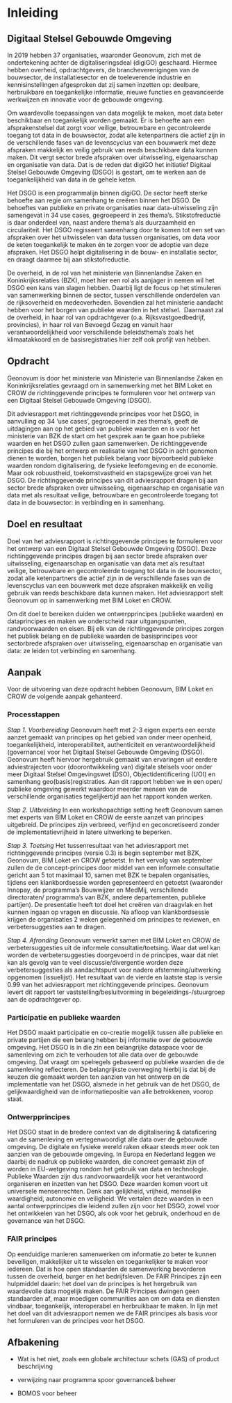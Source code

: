 Inleiding
=========

Digitaal Stelsel Gebouwde Omgeving
----------------------------------

In 2019 hebben 37 organisaties, waaronder Geonovum, zich met de ondertekening
achter de digitaliseringsdeal (digiGO) geschaard. Hiermee hebben overheid,
opdrachtgevers, de brancheverenigingen van de bouwsector, de installatiesector
en de toeleverende industrie en kennisinstellingen afgesproken dat zij samen
inzetten op: deelbare, herbruikbare en toegankelijke informatie, nieuwe functies
en geavanceerde werkwijzen en innovatie voor de gebouwde omgeving.

Om waardevolle toepassingen van data mogelijk te maken, moet data beter
beschikbaar en toegankelijk worden gemaakt. Er is behoefte aan een
afsprakenstelsel dat zorgt voor veilige, betrouwbare en gecontroleerde toegang
tot data in de bouwsector, zodat alle ketenpartners die actief zijn in de
verschillende fases van de levenscyclus van een bouwwerk met deze afspraken
makkelijk en veilig gebruik van reeds beschikbare data kunnen maken. Dit vergt
sector brede afspraken over uitwisseling, eigenaarschap en organisatie van data.
Dat is de reden dat digiGO het initiatief Digitaal Stelsel Gebouwde Omgeving
(DSGO) is gestart, om te werken aan de toegankelijkheid van data in de gehele
keten.

Het DSGO is een programmalijn binnen digiGO. De sector heeft sterke behoefte aan
regie om samenhang te creëren binnen het DSGO. De behoeftes van publieke en
private organisaties naar data-uitwisseling zijn samengevat in 34 use cases,
gegroepeerd in zes thema’s. Stikstofreductie is daar onderdeel van, naast andere
thema’s als duurzaamheid en circulariteit. Het DSGO regisseert samenhang door te
komen tot een set van afspraken over het uitwisselen van data tussen
organisaties, om data voor de keten toegankelijk te maken én te zorgen voor de
adoptie van deze afspraken. Het DSGO helpt digitalisering in de bouw- en
installatie sector, en draagt daarmee bij aan stikstofreductie.

De overheid, in de rol van het ministerie van Binnenlandse Zaken en
Koninkrijksrelaties (BZK), moet hier een rol als aanjager in nemen wil het DSGO
een kans van slagen hebben. Daarbij ligt de focus op het stimuleren van
samenwerking binnen de sector, tussen verschillende onderdelen van de
rijksoverheid en medeoverheden. Bovendien zal het ministerie aandacht hebben
voor het borgen van publieke waarden in het stelsel.  Daarnaast zal de overheid,
in haar rol van opdrachtgever (o.a. Rijksvastgoedbedrijf, provincies), in haar
rol van Bevoegd Gezag en vanuit haar verantwoordelijkheid voor verschillende
beleidsthema’s zoals het klimaatakkoord en de basisregistraties hier zelf ook
profijt van hebben.

Opdracht
-----------------

Geonovum is door het ministerie van Ministerie van Binnenlandse Zaken en Koninkrijksrelaties gevraagd om in samenwerking met het BIM Loket en CROW de richtinggevende principes te formuleren voor het ontwerp van een Digitaal Stelsel Gebouwde Omgeving (DSGO). 

Dit adviesrapport met richtinggevende principes voor het DSGO, in aanvulling op 34 ‘use cases’, gegroepeerd in zes thema’s, geeft de uitdagingen aan op het gebied van publieke waarden en is voor het ministerie van BZK de start om het gesprek aan te gaan hoe publieke waarden en het DSGO zullen gaan samenwerken. De richtinggevende principes die bij het ontwerp en realisatie van het DSGO in acht genomen dienen te worden, borgen het publiek belang voor bijvoorbeeld publieke waarden rondom digitalisering, de fysieke leefomgeving en de economie. Maar ook robuustheid, toekomstvastheid en stapsgewijze groei van het DSGO. De richtinggevende principes van dit adviesrapport dragen bij aan sector brede afspraken over uitwisseling, eigenaarschap en organisatie van data met als resultaat veilige, betrouwbare en gecontroleerde toegang tot data in de bouwsector: in verbinding en in samenhang.

Doel en resultaat
-----------------

Doel van het adviesrapport is richtinggevende principes te formuleren voor het
ontwerp van een Digitaal Stelsel Gebouwde Omgeving (DSGO). Deze richtinggevende
principes dragen bij aan sector brede afspraken over uitwisseling, eigenaarschap
en organisatie van data met als resultaat veilige, betrouwbare en gecontroleerde
toegang tot data in de bouwsector, zodat alle ketenpartners die actief zijn in
de verschillende fases van de levenscyclus van een bouwwerk met deze afspraken
makkelijk en veilig gebruik van reeds beschikbare data kunnen maken. Het
adviesrapport stelt Geonovum op in samenwerking met BIM Loket en CROW.

Om dit doel te bereiken duiden we ontwerpprincipes (publieke waarden) en dataprincipes en maken we onderscheid naar
uitgangspunten, randvoorwaarden en eisen. Bij elk van de richtinggevende
principes zorgen het publiek belang en de publieke waarden de basisprincipes
voor sectorbrede afspraken over uitwisseling, eigenaarschap en organisatie van
data: ze leiden tot verbinding en samenhang.

Aanpak
------

Voor de uitvoering van deze opdracht hebben Geonovum, BIM Loket en CROW de
volgende aanpak gehanteerd.

### Processtappen

*Stap 1. Voorbereiding* Geonovum heeft met 2-3 eigen experts een eerste aanzet
gemaakt van principes op het gebied van onder meer openheid, toegankelijkheid,
interoperabiliteit, authenticiteit en verantwoordelijkheid (governance) voor het
Digitaal Stelsel Gebouwde Omgeving (DSGO). Geonovum heeft hiervoor hergebruik
gemaakt van ervaringen uit eerdere adviestrajecten voor (doorontwikkeling van)
digitale stelsels voor onder meer Digitaal Stelsel Omgevingswet (DSO),
Objectidentificering (UOI) en samenhang geo(basis)registraties. Aan dit rapport
hebben we in een open/ publieke omgeving gewerkt waardoor meerder mensen van de
verschillende organisaties tegelijkertijd aan het rapport konden werken.

*Stap 2. Uitbreiding* In een workshopachtige setting heeft Geonovum samen met
experts van BIM Loket en CROW de eerste aanzet van principes uitgebreid. De
principes zijn verbreed, verfijnd en geconcretiseerd zonder de
implementatievrijheid in latere uitwerking te beperken.

*Stap 3. Toetsing* Het tussenresultaat van het adviesrapport met richtinggevende
principes (versie 0.3) is begin september met BZK, Geonovum, BIM Loket en CROW
getoetst. In het vervolg van september zullen de de concept-principes door
middel van een informele consultatie gericht aan 5 tot maximaal 10, samen met
BZK te bepalen organisaties, tijdens een klankbordsessie worden gepresenteerd en
getoetst (waaronder Innopay, de programma’s Bouwwijzer en MedMij, verschillende
directoraten/ programma’s van BZK, andere departementen, publieke partijen). De
presentatie heeft tot doel het creëren van draagvlak en het kunnen ingaan op
vragen en discussie. Na afloop van klankbordsessie krijgen de organisaties 2
weken gelegenheid om principes te reviewen, en verbetersuggesties aan te dragen.

*Stap 4. Afronding* Geonovum verwerkt samen met BIM Loket en CROW de
verbetersuggesties uit de informele consultatie/toetsing. Waar dat wel kan
worden de verbetersuggesties doorgevoerd in de principes, waar dat niet kan als
gevolg van te veel discussie/divergentie worden deze verbetersuggesties als
aandachtspunt voor nadere afstemming/uitwerking opgenomen (issuelijst). Het
resultaat van de vierde en laatste stap is versie 0.99 van het adviesrapport met
richtinggevende principes. Geonovum levert dit rapport ter
vaststelling/besluitvorming in begeleidings-/stuurgroep aan de opdrachtgever op.

### Participatie en publieke waarden

Het DSGO maakt participatie en co-creatie mogelijk tussen alle publieke en
private partijen die een belang hebben bij informatie over de gebouwde omgeving.
Het DSGO is in die zin een belangrijke dataspace voor de samenleving om zich te
verhouden tot alle data over de gebouwde omgeving. Dat vraagt om spelregels
gebaseerd op publieke waarden die de samenleving reflecteren. De belangrijkste
overweging hierbij is dat bij de keuzen die gemaakt worden ten aanzien van het
ontwerp en de implementatie van het DSGO, alsmede in het gebruik van de het
DSGO, de gelijkwaardigheid van de informatiepositie van alle betrokkenen, voorop
staat.

### Ontwerpprincipes

Het DSGO staat in de bredere context van de digitalisering & dataficering van de
samenleving en vertegenwoordigt alle data over de gebouwde omgeving. De digitale
en fysieke wereld raken elkaar steeds meer ook ten aanzien van de gebouwde
omgeving. In Europa en Nederland leggen we daarbij de nadruk op publieke
waarden, die concreet gemaakt zijn of worden in EU-wetgeving rondom het gebruik
van data en technologie. Publieke Waarden zijn dus randvoorwaardelijk voor het
verantwoord organiseren en inzetten van het DSGO. Deze waarden komen voort uit
universele mensenrechten. Denk aan gelijkheid, vrijheid, menselijke waardigheid,
autonomie en veiligheid. We vertalen deze waarden in een aantal ontwerpprincipes
die leidend zullen zijn voor het DSGO, zowel voor het ontwikkelen van het DSGO,
als ook voor het gebruik, onderhoud en de governance van het DSGO.


### FAIR principes

Op eenduidige manieren samenwerken om informatie zo beter te kunnen beveiligen,
makkelijker uit te wisselen en toegankelijker te maken voor iedereen. Dat is hoe
open standaarden de samenwerking bevorderen tussen de overheid, burger en het
bedrijfsleven. De FAIR Principes zijn een hulpmiddel daarin: het doel van de
principes is het hergebruik van waardevolle data mogelijk maken. De FAIR
Principes dwingen geen standaarden af, maar moedigen communities aan om om data
en diensten vindbaar, toegankelijk, interoperabel en herbruikbaar te maken. In
lijn met het doel van dit adviesrapport nemen we de FAIR principes als basis
voor het formuleren van de principes voor het DSGO.


Afbakening
----------

-   Wat is het niet, zoals een globale architectuur schets (GAS) of product
    beschrijving

-   verwijzing naar programma spoor governance& beheer

-   BOMOS voor beheer
